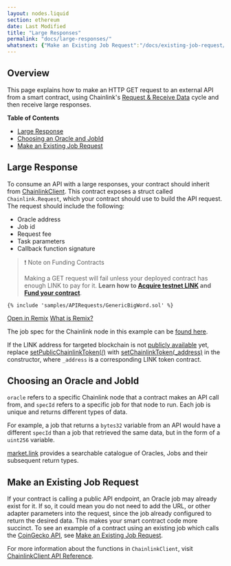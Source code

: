 ```yaml
---
layout: nodes.liquid
section: ethereum
date: Last Modified
title: "Large Responses"
permalink: "docs/large-responses/"
whatsnext: {"Make an Existing Job Request":"/docs/existing-job-request/", "API Reference":"/docs/chainlink-framework/", "Contract Addresses":"/docs/decentralized-oracles-ethereum-mainnet/"}
---
```


## Overview

This page explains how to make an HTTP GET request to an external API from a smart contract, using Chainlink's [Request & Receive Data](../request-and-receive-data/) cycle and then receive large responses.

**Table of Contents**

+ [Large Response](#large-response)
+ [Choosing an Oracle and JobId](#choosing-an-oracle-and-jobid)
+ [Make an Existing Job Request](#make-an-existing-job-request)

## Large Response

To consume an API with a large responses, your contract should inherit from [ChainlinkClient](https://github.com/smartcontractkit/chainlink/blob/master/contracts/src/v0.8/ChainlinkClient.sol). This contract exposes a struct called `Chainlink.Request`, which your contract should use to build the API request. The request should include the following:

- Oracle address
- Job id
- Request fee
- Task parameters
- Callback function signature

>❗️ Note on Funding Contracts
>
> Making a GET request will fail unless your deployed contract has enough LINK to pay for it. **Learn how to [Acquire testnet LINK](../acquire-link/) and [Fund your contract](../fund-your-contract/)**.
>

```solidity Kovan
{% include 'samples/APIRequests/GenericBigWord.sol' %}
```

<div class="remix-callout">
    <a href="https://remix.ethereum.org/#url=https://docs.chain.link/samples/APIRequests/GenericBigWord.sol" target="_blank" >Open in Remix</a>
    <a href="/docs/conceptual-overview/#what-is-remix" >What is Remix?</a>
</div>

The job spec for the Chainlink node in this example can be [found here](../example-job-spec-large/).

If the LINK address for targeted blockchain is not [publicly available](../link-token-contracts/) yet, replace [setPublicChainlinkToken(/)](../chainlink-framework/#setpublicchainlinktoken) with [setChainlinkToken(_address)](../chainlink-framework/#setchainlinktoken) in the constructor, where `_address` is a corresponding LINK token contract.

## Choosing an Oracle and JobId

`oracle` refers to a specific Chainlink node that a contract makes an API call from, and `specId` refers to a specific job for that node to run. Each job is unique and returns different types of data.

For example, a job that returns a `bytes32` variable from an API would have a different `specId` than a job that retrieved the same data, but in the form of a `uint256` variable.

[market.link](https://market.link/) provides a searchable catalogue of Oracles, Jobs and their subsequent return types.

## Make an Existing Job Request

If your contract is calling a public API endpoint, an Oracle job may already exist for it. If so, it could mean you do not need to add the URL, or other adapter parameters into the request, since the job already configured to return the desired data. This makes your smart contract code more succinct. To see an example of a contract using an existing job which calls the [CoinGecko API](https://www.coingecko.com/en/api#explore-api), see [Make an Existing Job Request](../existing-job-request/).

For more information about the functions in `ChainlinkClient`, visit [ChainlinkClient API Reference](../chainlink-framework/).
